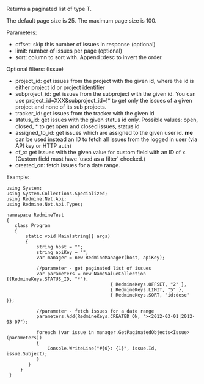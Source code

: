 Returns a paginated list of type T.

The default page size is 25. The maximum page size is 100.

Parameters:

* offset: skip this number of issues in response (optional)
* limit: number of issues per page (optional)
* sort: column to sort with. Append :desc to invert the order.

Optional filters: (Issue)

* project_id: get issues from the project with the given id, where the id is either project id or project identifier
* subproject_id: get issues from the subproject with the given id. You can use project_id=XXX&subproject_id=!* to get only the issues of a given project and none of its sub projects.
* tracker_id: get issues from the tracker with the given id
* status_id: get issues with the given status id only. Possible values: open, closed, * to get open and closed issues, status id
* assigned_to_id: get issues which are assigned to the given user id. **me** can be used instead an ID to fetch all issues from the logged in user (via API key or HTTP auth)
* cf_x: get issues with the given value for custom field with an ID of x. (Custom field must have 'used as a filter' checked.)
* created_on: fetch issues for a date range.

Example:

    using System;
    using System.Collections.Specialized;
    using Redmine.Net.Api;
    using Redmine.Net.Api.Types;

    namespace RedmineTest
    {
       class Program
       {
           static void Main(string[] args)
           {
               string host = "";
               string apiKey = "";
               var manager = new RedmineManager(host, apiKey);

               //parameter - get paginated list of issues
               var parameters = new NameValueCollection {{RedmineKeys.STATUS_ID, "*"}, 
                                          { RedmineKeys.OFFSET, "2" }, 
                                          { RedmineKeys.LIMIT, "5" }, 
                                          { RedmineKeys.SORT, "id:desc" }};

               //parameter - fetch issues for a date range
               parameters.Add(RedmineKeys.CREATED_ON, "><2012-03-01|2012-03-07");

               foreach (var issue in manager.GetPaginatedObjects<Issue>(parameters))
               {
                   Console.WriteLine("#{0}: {1}", issue.Id, issue.Subject);
               }
            }
         }
     }
